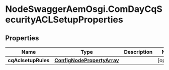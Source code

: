 # NodeSwaggerAemOsgi.ComDayCqSecurityACLSetupProperties

## Properties

Name | Type | Description | Notes
------------ | ------------- | ------------- | -------------
**cqAclsetupRules** | [**ConfigNodePropertyArray**](ConfigNodePropertyArray.md) |  | [optional] 


